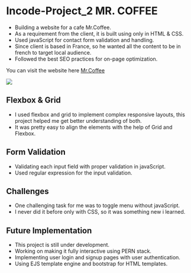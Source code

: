 # Incode-Project_2 MR. COFFEE

- Building a website for a cafe Mr.Coffee.
- As a requirement from the client, it is built using only in HTML & CSS.
- Used javaScript for contact form validation and handling.
- Since client is based in France, so he wanted all the content to be in french to target local audience.
- Followed the best SEO practices for on-page optimization.

You can visit the website here [Mr.Coffee](https://shubhamb04.github.io/Incode-Project_2/index.html)

![](Assets/mrcoffeewebpage.png)

## Flexbox & Grid

- I used flexbox and grid to implement complex responsive layouts, this project helped me get better understanding of both.
- It was pretty easy to align the elements with the help of Grid and Flexbox.

## Form Validation

- Validating each input field with proper validation in javaScript.
- Used regular expression for the input validation.

## Challenges

- One challenging task for me was to toggle menu without javaScript.
- I never did it before only with CSS, so it was something new i learned.

## Future Implementation

- This project is still under development.
- Working on making it fully interactive using PERN stack.
- Implementing user login and signup pages with user authentication.
- Using EJS template engine and bootstrap for HTML templates.
